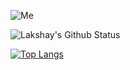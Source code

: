 ![Me](https://i.imgur.com/J7GZVnW.png)

![Lakshay's Github Status](https://github-readme-stats.vercel.app/api?username=lakshaybhushan&show_icons=true&theme=algolia)

[![Top Langs](https://github-readme-stats.vercel.app/api/top-langs/?username=lakshaybhushan&layout=compact&theme=algoia)](https://github.com/lakshaybhushan/github-readme-stats)
